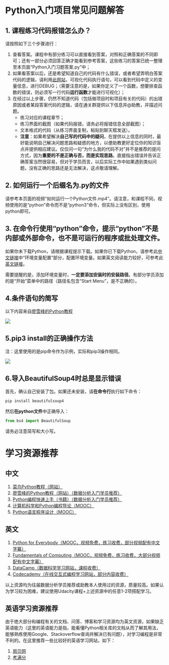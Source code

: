 # Python入门项目常见问题解答

## 1. 课程练习代码报错怎么办？

请按照如下三个步骤进行：

1. 查看答案。课程中有部分练习可以直接看到答案，对照和正确答案的不同即可；还有一部分必须回答正确才能看到参考答案，这些练习的答案已统一整理至本页面“Python入门习题答案.py”中；
2. 如果看答案以后，还是希望知道自己的代码有什么错误，或者希望弄明白答案代码的逻辑，请利用[此网站](http://www.pythontutor.com/visualize.html#mode=edit)，可视化代码执行语句，可以看到代码中定义的变量信息，进行DEBUG；（需要注意的是，如果你定义了一个函数，想要排查函数的错误，则必须写一行代码**运行函数**才能进行可视化）；
3. 在经过以上步骤，仍然不知道代码（包括做项目时和项目有关的代码）的出错原因或者某段答案代码的逻辑，请在通关群提供以下信息并@助教，并描述问题。
    - 练习对应的课程章节；
    - 练习界面的截图（如果代码报错，请务必将报错信息全部截图）；
    - 文本格式的代码（从练习界面复制，粘贴到聊天框发送）。
    - **注意**：如果希望解决**自己写的代码中的疑问**，在提供以上信息的同时，最好能说明自己解决问题思路和疑惑的地方，以便助教更好定位你的知识盲点并提供相应建议。仅仅问一句“为什么我的代码不对”并不是推荐的提问方式，因为**重要的不是正确与否，而是实现思路**。直接指出错误并告诉正确答案当然很容易，但对于学员而言，以后实际工作中如果遇到类似问题，没有正确的思路还是无法解决，这点敬请理解。

## 2. 如何运行一个后缀名为.py的文件

请参考本页面的视频“如何运行一个Python文件.mp4”。请注意，和课程不同，视频使用的是“python”命令而不是“python3”命令，但实际上没有区别，使用python即可。

## 3. 在命令行使用“python”命令，提示“python”不是内部或外部命令，也不是可运行的程序或批处理文件。

如果你未下载Python，请根据课程提示下载。如果你已下载Python，请参考此[中文链接](http://www.runoob.com/python/python-install.html)中“环境变量配置”部分，配置环境变量。如果英文阅读能力较好，可参考此[英文链接](https://stackoverflow.com/questions/13596505/python-not-working-in-command-prompt)。

需要提醒的是，添加环境变量时，**一定要添加安装时的安装路径**。有部分学员添加的是“开始”菜单中的路径（路径名包含“Start Menu”，是不正确的）。

## 4.条件语句的简写

以下内容来自[廖雪峰的Python教程](https://www.liaoxuefeng.com/wiki/0014316089557264a6b348958f449949df42a6d3a2e542c000/001431675624710bb20e9734ef343bbb4bd64bcd37d4b52000)

![](https://i.imgur.com/MzIgQAS.png)


## 5.pip3 install的正确操作方法

注：这里使用的是pip命令作为示例，实际和pip3操作相同。

![](https://i.imgur.com/GRZUlUd.gif)

## 6.导入BeautifulSoup4时总是显示错误

首先，确认自己安装了包。如果还未安装，请**在命令行**执行如下命令：

```cmd
pip install beautifulsoup4
```

然后**在python文件**中正确导入：

```python
from bs4 import BeautifulSoup
```

请务必注意简写和大小写。


# 学习资源推荐

## 中文
1. [菜鸟Python教程（网站）](http://www.runoob.com/python3/python3-tutorial.html)
2. [廖雪峰的Python教程（网站）（数据分析入门学员推荐）](https://www.liaoxuefeng.com/wiki/0014316089557264a6b348958f449949df42a6d3a2e542c000)
3. [Python编程快速上手（书籍）（数据分析入门学员推荐）](https://book.douban.com/subject/26836700/)
4. [计算机科学和Python编程导论（MOOC）](https://www.xuetangx.com/courses/course-v1:MITx+6_00_1x+sp/about)
5. [Python语言程序设计（MOOC）](http://www.icourse163.org/course/BIT-268001)

## 英文
1. [Python for Everybody（MOOC，视频免费，练习收费，部分视频配有中文字幕）](https://zh.coursera.org/specializations/python)
2. [Fundamentals of Computing（MOOC，视频免费，练习收费，大部分视频配有中文字幕）](https://zh.coursera.org/specializations/computer-fundamentals)
3. [DataCamp（数据科学学习网站，课程收费）](https://www.datacamp.com/)
4. [Codecademy（在线交互式编程学习网站，部分内容收费）](https://www.codecademy.com/)

以上资源均为往届数据分析学员推荐或助教本人使用过的资源，质量较高。如果认为学习较为困难，建议使用Udacity课程+上述资源中的任意1-2项搭配学习。

## 英语学习资源推荐

由于绝大部分和编程有关的文档、问答、博客和学习资源均为英文资源，如果缺乏英语能力（这里的英语能力是指，能看懂Python相关库的文档从而了解其用法，能够熟练使用Google、Stackoverflow查询并解决已有问题），对学习编程是非常不利的。在这里推荐一些比较好的英语学习网站，如下：

1. [扇贝网](https://www.shanbay.com/)
2. [考满分](http://www.kmf.com/)

